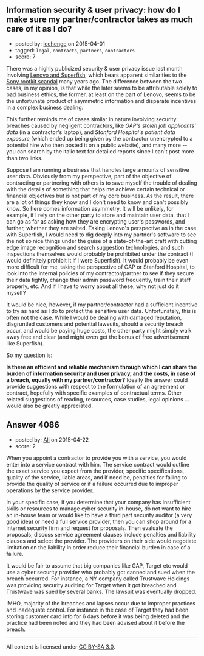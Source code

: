 ## Information security & user privacy: how do I make sure my partner/contractor takes as much care of it as I do?

- posted by: [icehenge](https://stackexchange.com/users/5076778/icehenge) on 2015-04-01
- tagged: `legal`, `contracts`, `partners`, `contractors`
- score: 7

There was a highly publicized security & user privacy issue last month involving [Lenovo and Superfish](http://www.nytimes.com/2015/03/02/technology/how-superfishs-security-compromising-adware-came-to-inhabit-lenovos-pcs.html), which bears apparent similarities to the [Sony rootkit scandal](http://en.wikipedia.org/wiki/Sony_BMG_copy_protection_rootkit_scandal) many years ago. The difference between the two cases, in my opinion, is that while the later seems to be attributable solely to bad business ethics, the former, at least on the part of Lenovo, seems to be the unfortunate product of asymmetric information and disparate incentives in a complex business dealing. 

This further reminds me of cases similar in nature involving security breaches caused by negligent contractors, like *GAP's stolen job applicants' data* (in a contractor's laptop), and *Stanford Hospital's patient data exposure* (which ended up being given by the contractor unencrypted to a potential hire who then posted it on a public website), and many more -- you can search by the italic text for detailed reports since I can't post more than two links.

Suppose I am running a business that handles large amounts of sensitive user data. Obviously from my perspective, part of the objective of contracting or partnering with others is to save myself the trouble of dealing with the details of something that helps me achieve certain technical or financial objectives but is not part of my core business. As the result, there are a lot of things they know and I don't need to know and can't possibly know. So here comes information asymmetry. It will be unlikely, for example, if I rely on the other party to store and maintain user data, that I can go as far as asking how they are encrypting user's passwords, and further, whether they are salted. Taking Lenovo's perspective as in the case with Superfish, I would need to dig deeply into my partner's software to see the not so nice things under the guise of a state-of-the-art craft with cutting edge image recognition and search suggestion technologies, and such inspections themselves would probably be prohibited under the contract (I would definitely prohibit it if I were Superfish). It would probably be even more difficult for me, taking the perspective of GAP or Stanford Hospital, to look into the internal policies of my contractor/partner to see if they secure their data tightly, change their admin password frequently, train their staff properly, etc. And if I have to worry about all these, why not just do it myself?

It would be nice, however, if my partner/contractor had a sufficient incentive to try as hard as I do to protect the sensitive user data. Unfortunately, this is often not the case. While I would be dealing with damaged reputation, disgruntled customers and potential lawsuits, should a security breach occur, and would be paying huge costs, the other party might simply walk away free and clear  (and might even get the bonus of free advertisement like Superfish).

So my question is: 

**Is there an efficient and reliable mechanism through which I can share the burden of information security and user privacy, and the costs, in case of a breach, equally with my partner/contractor?** Ideally the answer could provide suggestions with respect to the formulation of an agreement or contract, hopefully with specific examples of contractual terms. Other related suggestions of reading, resources, case studies, legal opinions ... would also be greatly appreciated.





## Answer 4086

- posted by: [Ali](https://stackexchange.com/users/2815644/ali) on 2015-04-22
- score: 2

When you appoint a contractor to provide you with a service, you would enter into a service contract with him. The service contract would outline the exact service you expect from the provider, specific specifications, quality of the service, liable areas, and if need be, penalties for failing to provide the quality of service or if a failure occurred due to improper operations by the service provider. 

In your specific case, if you determine that your company has insufficient skills or resources to manage cyber security in-house, do not want to hire an in-house team or would like to have a third part security auditor (a very good idea) or need a full service provider, then you can shop around for a internet security firm and request for proposals. Then evaluate the proposals, discuss service agreement clauses include penalties and liability clauses and select the provider. The providers on their side would negotiate limitation on the liability in order reduce their financial burden in case of a failure.

It would be fair to assume that big companies like GAP, Target etc would use a cyber security provider who probably got canned and sued when the breach occurred. For instance, a NY company called Trustwave Holdings was providing security auditing for Target when it got breached and Trustwave was sued by several banks. The lawsuit was eventually dropped. 

IMHO, majority of the breaches and lapses occur due to improper practices and inadequate control. For instance in the case of Target they had been storing customer card info for 6 days before it was being deleted and the practice had been noted and they had been advised about it before the breach.



---

All content is licensed under [CC BY-SA 3.0](https://creativecommons.org/licenses/by-sa/3.0/).
